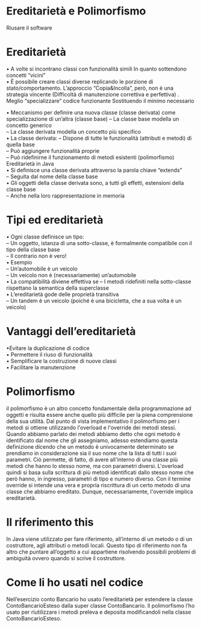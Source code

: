 ﻿# Ereditarietà e Polimorfismo 
Riusare il software
# Ereditarietà
• A volte si incontrano classi con funzionalità simili In quanto sottendono concetti “vicini” <br>
• È possibile creare classi diverse replicando le porzione di stato/comportamento. L’approccio “Copia&Incolla”, però, non
è una strategia vincente (Difficoltà di manutenzione correttiva e perfettiva) . Meglio “specializzare” codice funzionante Sostituendo il minimo necessario <br>

• Meccanismo per definire una nuova classe (classe derivata) come specializzazione di un’altra (classe base) 
	– La classe base modella un concetto generico <br>
	– La classe derivata modella un concetto più specifico <br>
• La classe derivata: – Dispone di tutte le funzionalità (attributi e metodi) di quella base <br>
	– Può aggiungere funzionalità proprie<br>
– Può ridefinirne il funzionamento di metodi esistenti (polimorfismo)<br>
Ereditarietà in Java <br>
• Si definisce una classe derivata attraverso la parola chiave “extends” <br>
	– Seguita dal nome della classe base <br>
• Gli oggetti della classe derivata sono, a tutti gli effetti, estensioni della classe base <br>
	– Anche nella loro rappresentazione in memoria <br>

# Tipi ed ereditarietà 
• Ogni classe definisce un tipo: <br>
	– Un oggetto, istanza di una sotto-classe, è formalmente compatibile con il tipo della classe base<br>
	– Il contrario non è vero! <br>
• Esempio <br>
	– Un’automobile è un veicolo<br>
	– Un veicolo non è (necessariamente) un’automobile <br>
• La compatibilità diviene effettiva se – I metodi ridefiniti nella sotto-classe rispettano la semantica della superclasse <br>
• L’ereditarietà gode delle proprietà transitiva <br>
	– Un tandem è un veicolo (poiché è una bicicletta, che a sua volta è un veicolo)<br>

# Vantaggi dell’ereditarietà<br>
•Evitare la duplicazione di codice <br>
• Permettere il riuso di funzionalità <br>
• Semplificare la costruzione di nuove classi <br>
• Facilitare la manutenzione<br>

# Polimorfismo<br>
il polimorfismo è un altro concetto fondamentale della programmazione ad oggetti e risulta essere anche quello più difficile per la piena comprensione della sua utilità. Dal punto di vista implementativo il polimorfismo per i metodi si ottiene utilizzando
 l'overload e l'override dei metodi stessi. Quando abbiamo parlato dei metodi abbiamo detto che ogni metodo è identificato dal nome che gli assegniamo, adesso estendiamo questa definizione dicendo che un metodo è univocamente determinato se prendiamo in considerazione sia il suo nome che la lista di tutti i suoi parametri. Ciò permette, di fatto, di avere all'interno di una classe più metodi che hanno lo stesso nome, ma con parametri diversi. L'overload quindi si basa sulla scrittura di più metodi identificati dallo stesso nome che però hanno, in ingresso, parametri di tipo e numero diverso. Con il termine override si intende una vera e propria riscrittura di un certo metodo di una classe che abbiamo ereditato. Dunque, necessariamente, l'override implica ereditarietà.

# Il riferimento this<br> 
In Java viene utilizzato per fare riferimento, all’interno di un metodo o di un costruttore, agli attributi o metodi locali. Questo tipo di riferimento non fa altro che puntare all’oggetto a cui appartiene risolvendo possibili problemi di ambiguità ovvero quando si scrive il costruttore.

# Come li ho usati nel codice<br>
Nell’esercizio conto Bancario ho usato l’ereditarietà per estendere la classe ContoBancarioEsteso dalla super classe ContoBancario. Il polimorfismo l’ho usato per riutilizzare i metodi preleva e deposita modificandoli nella classe ContoBancarioEsteso.

